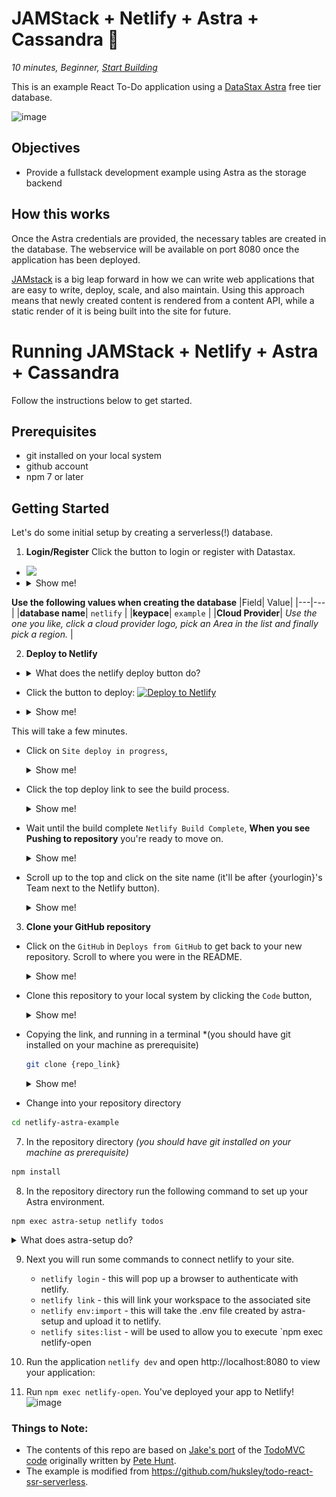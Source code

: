 <!--- STARTEXCLUDE --->
# JAMStack + Netlify + Astra + Cassandra 📒
*10 minutes, Beginner, [Start Building](https://github.com/DataStax-Examples/todo-astra-jamstack-netlify#prerequisites)*

This is an example React To-Do application using a [DataStax Astra](https://astra.datastax.com/register?utm_source=devplay&utm_medium=github&utm_campaign=todo-astra-jamstack-netlify) free tier database.
<!--- ENDEXCLUDE --->

![image](https://monosnap.com/image/Fv0yPAznbeNJD3vYlQfztME6yogzFT)

## Objectives
* Provide a fullstack development example using Astra as the storage backend

## How this works
Once the Astra credentials are provided, the necessary tables are created in the database. The webservice will be available on port 8080 once the application has been deployed.

[JAMstack](https://jamstack.org/) is a big leap forward in how we can write web applications that are easy to write, deploy, scale, and also maintain. Using this approach means that newly created content is rendered from a content API, while a static render of it is being built into the site for future.

<!--- STARTEXCLUDE --->
# Running JAMStack + Netlify + Astra + Cassandra 
Follow the instructions below to get started.

## Prerequisites
* git installed on your local system
* github account
* npm 7 or later

## Getting Started
Let's do some initial setup by creating a serverless(!) database.

1. **Login/Register**
Click the button to login or register with Datastax.
- <a href="https://astra.datastax.com/register?utm_source=github&utm_medium=referral&utm_campaign=todo-astra-jamstack-netlify"><img src="https://dabuttonfactory.com/button.png?t=Create+Astra+Database&f=Calibri-bold&ts=20&tc=fff&hp=40&vp=10&c=8&bgt=unicolored&bgc=6fa8dc" /></a>
- <details><summary>Show me!</summary>
    ![image](https://github.com/datastaxdevs/workshop-spring-stargate/raw/main/images/tutorials/astra-create-db.gif?raw=true)
</details>

**Use the following values when creating the database**
|Field| Value|
|---|---|
|**database name**| `netlify` |
|**keypace**| `example` |
|**Cloud Provider**| *Use the one you like, click a cloud provider logo,  pick an Area in the list and finally pick a region.* |


2. **Deploy to Netlify**
- <details><summary> What does the netlify deploy button do?</summary>The Netlify deploy button will:<ul>
    <li>Create a new repository for you on Github</li>
    <li>Create a site on Netlify</li>
    <li>Link the two together.</li></ul>
</details>

- Click the button to deploy:
  [![Deploy to Netlify](https://www.netlify.com/img/deploy/button.svg)](https://app.netlify.com/start/deploy?repository=https://github.com/synedra/netlify-astra-example)
 * <details><summary>Show me!</summary>
    https://github.com/datastaxdevs/workshop-spring-stargate/raw/main/images/tutorials/astra-create-token.gif?raw=true
    </details>

This will take a few minutes.

  * Click on `Site deploy in progress`, 
    <details>
    <summary>Show me! </summary>
    ![image](/images/deploy-1.png)
    </details>

  * Click the top deploy link to see the build process.
    <details>
    <summary>Show me! </summary>
    ![image](/images/deploy-2.png)
    </details>

  * Wait until the build complete `Netlify Build Complete`,  **When you see Pushing to repository** you're ready to move on.
    <details>
    <summary>Show me! </summary>
    ![image](/images/deploy-3.png)
    </details>

  * Scroll up to the top and click on the site name (it'll be after {yourlogin}'s Team next to the Netlify button).
    <details>
    <summary>Show me! </summary>
    ![image](/images/deploy-4.png)
    </details>

3. **Clone your GitHub repository**

  * Click on the `GitHub` in `Deploys from GitHub` to get back to your new repository.  Scroll to where you were in the README.
    <details>
    <summary>Show me! </summary>
    ![image](/images/deploy-5.png)
    </details>

  * Clone this repository to your local system by clicking the `Code` button, 
    <details>
    <summary>Show me! </summary>
    ![image](/images/deploy-6.png)
    </details>

  * Copying the link, and running in a terminal *(you should have git installed on your machine as prerequisite)
    ```bash
    git clone {repo_link}
    ```
    <details>
    <summary>Show me! </summary>
    ![image](/images/deploy-7.png)
    </details>

  * Change into your repository directory 
  
  ```bash
  cd netlify-astra-example
  ```

7. In the repository directory  *(you should have git installed on your machine as prerequisite)*

```bash
npm install
```

8. In the repository directory run the following command  to set up your Astra environment.

```
npm exec astra-setup netlify todos
```

<details>
  <summary>What does astra-setup do?</summary>
      To setup your ASTRA instance, you want to run `npm exec astra-setup`

      This will do the following:
      * Have you go to your [Astra Database](https://datastx.io/workshops) to register or login. There is no credit card required to sign up. The 'Pay as you go' option gives you a huge amount of transactions for free:
         * 30 million reads
         * 5 million writes
         * 40 gigabytes of storage
      * Give steps to grab a Database Administrator Token and paste it into the input field
      * Ask you what database you want to use (default, existing, create)
      * Create or access the database
      * Create/update an .env file in the project root
      * Create/update an .astrarc file in your home directory
        * This can be used by httpie-astra `pip3 install httpie-astra`
        * It can also be used by the @astra/collections and @astra/rest node modules

      ## Specify the database and keyspace
      You can run the script and tell it which database/keyspace to use by using:
      `npm exec astra-setup databasename keyspacename`
</details>


9. Next you will run some commands to connect netlify to your site.
      * `netlify login` - this will pop up a browser to authenticate with netlify.  
      * `netlify link` - this will link your workspace to the associated site
      * `netlify env:import` - this will take the .env file created by astra-setup and upload it to netlify.
      * `netlify sites:list` - will be used to allow you to execute `npm exec netlify-open
10. Run the application `netlify dev` and open http://localhost:8080 to view your application:

11. Run `npm exec netlify-open`.  You've deployed your app to Netlify!
![image](https://user-images.githubusercontent.com/3254549/88744842-62233800-d0fd-11ea-8e20-29aa71027885.png)

### Things to Note:
 - The contents of this repo are based on [Jake's port](https://github.com/tjake/todo-astra-react-serverless/) of the [TodoMVC code](https://github.com/tastejs/todomvc/tree/master/examples/react) originally written by [Pete Hunt](https://github.com/petehunt).
 - The example is modified from https://github.com/huksley/todo-react-ssr-serverless.
<!--- ENDEXCLUDE --->
